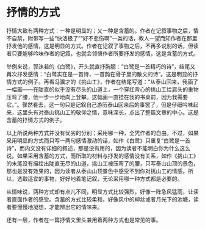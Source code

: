 # 抒情的方式

抒情大致有两种方式：一种是明显的；又一种是含蓄的。作者在记叙事物之后，情不自禁，附带写一些“快活极了”“好不悲伤啊”一类的话，教人一望而知作者在那里抒发他的感情，这是明显的方式。作者在记叙了事物之后，不再多说别的话，但读者只要能够吟味作者的记叙，也就会领悟作者所要抒发的感情，这是含蓄的方式。

举例来说，郭沫若的《白鹭》，开头就直抒胸臆：“白鹭是一首精巧的诗”，结尾又再次抒发感情：“白鹭实在是一首诗，一首韵在骨子里的散文的诗”。这是明显的抒情方式的例子。再看冯骥才的《挑山工》，作者在结尾写道：“从泰山回来，我画了一幅画——在陡直的似乎没有尽头的山道上，一个穿红背心的挑山工给肩头的重物压弯了腰，他一步一步地向上登攀。这幅画一直挂在我的书桌前，因为我需要它。”。骤然看去，这一句只是记叙自己游历泰山回来后的事罢了，但是仔细吟味起来，这里头有对泰山挑山工的敬仰之情，意味深长，点出了整篇文章的中心。这是含蓄的抒情方式的例子。

以上所说两种方式并没有优劣的分别；采用哪一种，全凭作者的自由。不过，如果采用明显的方式而只写一两句感情激动的话，如作《白鹭》只重复“白鹭是一首诗”，而内文没有详细的叙述，那是没有用的，因为读者不能明白你为什么这么说。如果采用含蓄的方式，而所取的材料与抒发的感情没有关系，如作《挑山工》的末尾没有描绘出陡直无尽的山道，挑山工被压弯了的腰，只写泰山山顶的景色，那也是没有效果的，因为读者从泰山山顶景色中感受不到你对挑山工的情感。所以，选取适宜的事物，好好地着笔记叙，无论采用哪一种方式都是必要的。

从情味说，两种方式却有点儿不同，明显方式比较强烈，好像一阵急风猛雨，让读者直面作者的感受。含蓄的方式比较柔和，好像风中的柳丝或者月光下的池塘，读者要慢慢地凝想，才能辨出它的情味来。

还有一层，作者在一篇抒情文里头兼用着两种方式也是常见的事。
